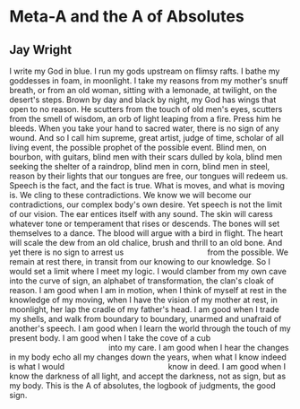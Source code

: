 # Meta-A and the A of Absolutes
## Jay Wright
I write my God in blue.
I run my gods upstream on flimsy rafts.
I bathe my goddesses in foam, in moonlight.
I take my reasons from my mother's snuff breath,
or from an old woman, sitting with a lemonade,
at twilight, on the desert's steps.
Brown by day and black by night,
my God has wings that open to no reason.
He scutters from the touch of old men's eyes,
scutters from the smell of wisdom, an orb
of light leaping from a fire.
Press him he bleeds.
When you take your hand to sacred water,
there is no sign of any wound.
And so I call him supreme, great artist,
judge of time, scholar of all living event,
the possible prophet of the possible event.
Blind men, on bourbon, with guitars,
blind men with their scars dulled by kola,
blind men seeking the shelter of a raindrop,
blind men in corn, blind men in steel,
reason by their lights that our tongues
are free, our tongues will redeem us.
Speech is the fact, and the fact is true.
What is moves, and what is moving is.
We cling to these contradictions.
We know we will become our contradictions,
our complex body's own desire.
Yet speech is not the limit of our vision.
The ear entices itself with any sound.
The skin will caress whatever tone
or temperament that rises or descends.
The bones will set themselves to a dance.
The blood will argue with a bird in flight.
The heart will scale the dew from an old chalice,
brush and thrill to an old bone.
And yet there is no sign to arrest us
                                     from the possible.
We remain at rest there, in transit
from our knowing to our knowledge.
So I would set a limit where I meet my logic.
I would clamber from my own cave
into the curve of sign, an alphabet
of transformation, the clan's cloak of reason.
I am good when I am in motion,
when I think of myself at rest
in the knowledge of my moving,
when I have the vision of my mother at rest,
in moonlight, her lap the cradle of my father's head.
I am good when I trade my shells,
and walk from boundary to boundary,
unarmed and unafraid of another's speech.
I am good when I learn the world
through the touch of my present body.
I am good when I take the cove of a cub
                                             into my care.
I am good when I hear the changes in my body
echo all my changes down the years,
when what I know indeed is what I would
                                              know in deed.
I am good when I know the darkness of all light,
and accept the darkness, not as sign, but as my body.
This is the A of absolutes,
the logbook of judgments,
the good sign.